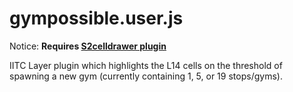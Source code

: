 # gympossible.user.js
Notice: <b>Requires <a href="https://github.com/Wintervorst/iitc/tree/master/plugins/s2celldrawer">S2celldrawer plugin</a></b>

IITC Layer plugin which highlights the L14 cells on the threshold of spawning a new gym (currently containing 1, 5, or 19 stops/gyms).
